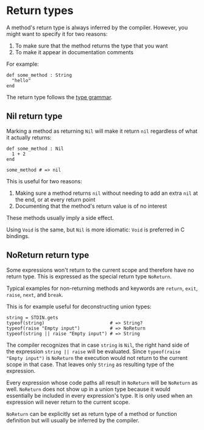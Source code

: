 # Return types

A method's return type is always inferred by the compiler. However, you might want to specify it for two reasons:

1. To make sure that the method returns the type that you want
2. To make it appear in documentation comments

For example:

```crystal
def some_method : String
  "hello"
end
```

The return type follows the [type grammar](type_grammar.html).

## Nil return type

Marking a method as returning `Nil` will make it return `nil` regardless of what it actually returns:

```crystal
def some_method : Nil
  1 + 2
end

some_method # => nil
```

This is useful for two reasons:

1. Making sure a method returns `nil` without needing to add an extra `nil` at the end, or at every return point
2. Documenting that the method's return value is of no interest

These methods usually imply a side effect.

Using `Void` is the same, but `Nil` is more idiomatic: `Void` is preferred in C bindings.

## NoReturn return type

Some expressions won't return to the current scope and therefore have no return type. This is expressed as the special return type `NoReturn`.

Typical examples for non-returning methods and keywords are `return`, `exit`, `raise`, `next`, and `break`.

This is for example useful for deconstructing union types:

```
string = STDIN.gets
typeof(string)                        # => String?
typeof(raise "Empty input")           # => NoReturn
typeof(string || raise "Empty input") # => String
```

The compiler recognizes that in case `string` is `Nil`, the right hand side of the expression `string || raise` will be evaluated. Since `typeof(raise "Empty input")` is `NoReturn` the execution would not return to the current scope in that case. That leaves only `String` as resulting type of the expression.

Every expression whose code paths all result in `NoReturn` will be `NoReturn` as well. `NoReturn` does not show up in a union type because it would essentially be included in every expression's type. It is only used when an expression will never return to the current scope.

`NoReturn` can be explicitly set as return type of a method or function definition but will usually be inferred by the compiler.
